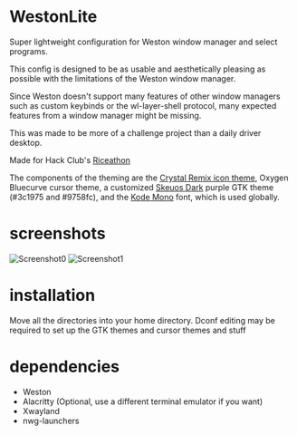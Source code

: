 # WestonLite
Super lightweight configuration for Weston window manager and select programs.

This config is designed to be as usable and aesthetically pleasing as possible with the limitations of the Weston window manager.

Since Weston doesn't support many features of other window managers such as custom keybinds or the wl-layer-shell protocol, many expected features from a window manager might be missing.

This was made to be more of a challenge project than a daily driver desktop.

Made for Hack Club's [Riceathon](https://github.com/hackclub/riceathon)

The components of the theming are the [Crystal Remix icon theme](https://github.com/dangvd/crystal-remix-icon-theme), Oxygen Bluecurve cursor theme, a customized [Skeuos Dark](https://github.com/daniruiz/skeuos-gtk) purple GTK theme (#3c1975 and #9758fc), and the [Kode Mono](https://github.com/isaozler/kode-mono) font, which is used globally.

# screenshots
![Screenshot0](https://github.com/user-attachments/assets/145ab4af-2cea-4082-b094-f5453802979b)
![Screenshot1](https://github.com/user-attachments/assets/35875e58-643d-4cdd-ac24-ac1f12438358)

# installation
Move all the directories into your home directory. Dconf editing may be required to set up the GTK themes and cursor themes and stuff

# dependencies
 - Weston
 - Alacritty (Optional, use a different terminal emulator if you want)
 - Xwayland
 - nwg-launchers
